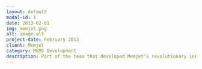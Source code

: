 ```yaml
---
layout: default
modal-id: 1
date: 2013-02-01
img: memjet.png
alt: image-alt
project-date: February 2013
client: Memjet
category: MEMS Development
description: Part of the team that developed Memjet’s revolutionary inkjet technology. Principal Investigator driving a second generation MEMS Process Development Project from proof of concept through to pilot integration with CMOS wafers. Image courtesy of <a href="https://www.memjet.com/">Memjet</a>.
---
```

